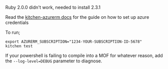 Ruby 2.0.0 didn't work, needed to install 2.3.1

Read the [kitchen-azurerm docs](https://github.com/test-kitchen/kitchen-azurerm) for the guide on how to set up azure credentials

To run;

```
export AZURERM_SUBSCRIPTION="1234-YOUR-SUBSCRIPTION-ID-5678"
kitchen test
```

If your powershell is failing to compile into a MOF for whatever reason, add the `--log-level=DEBUG` parameter to diagnose.
